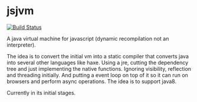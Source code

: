 jsjvm
=====

[![Build Status](https://travis-ci.org/soywiz/jsjvm.svg?branch=master)](https://travis-ci.org/soywiz/jsjvm)

A java virtual machine for javascript (dynamic recompilation not an interpreter).

The idea is to convert the initial vm into a static compiler that converts java into several other languages like haxe.
Using a jre, cutting the dependency tree and just implementing the native functions. Ignoring visibility, reflection and
threading initially. And putting a event loop on top of it so it can run on browsers and perform async operations.
The idea is to support java8.

Currently in its initial stages.
